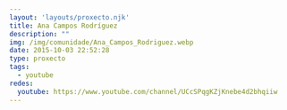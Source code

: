 ```yaml
---
layout: 'layouts/proxecto.njk'
title: Ana Campos Rodríguez
description: ""
img: /img/comunidade/Ana_Campos_Rodriguez.webp
date: 2015-10-03 22:52:28
type: proxecto
tags:
  - youtube
redes:
  youtube: https://www.youtube.com/channel/UCcSPqgKZjKnebe4d2bhqiiw
---
```

